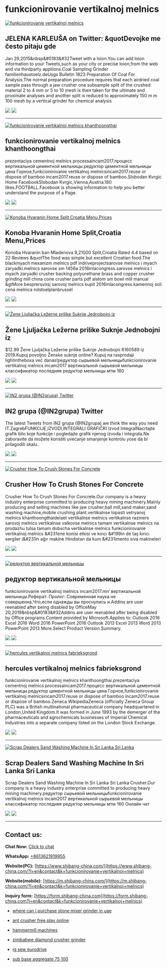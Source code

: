 # funkcionirovanie vertikalnoj melnics

<a href="https://swt.shibang-china.com/?l=en&img&k=funkcionirovanie+vertikalnoj+melnics" target="_blank">![funkcionirovanie vertikalnoj melnics](http://static.shibang-china.com/all-800x300/1088.jpg)</a>

## JELENA KARLEUŠA on Twitter: &quotDevojke me često pitaju gde
Jan 29,2015&nbsp&#0183&#32Tweet with a loion.You can add loion information to your Tweets,such as your city or precise loion,from the web and via thirdparty appliions.Coal Sampling Grinder familienhaustoelz.deUsgs Bulletin 1823 Preparation Of Coal For Analysis.The normal preparation procedure requires that each airdried coal sample pass through a jaw crusher one subsample split of the crushed material 2 to 4 mm or 5 to 10 mesh is then taken for the ultimate and proximate analyses and another split is reduced to approximately 150 m m 100 mesh by a vertical grinder for chemical analysis


<a href="https://whatsapp.shibangsoft.com/WhatsApp.php" target="_blank" title="WhatsApp">![](http://static.shibang-china.com/icon/whatsapp.png)</a> <a href="https://swt.shibang-china.com/?l=en&icon&k=funkcionirovanie+vertikalnoj+melnics" target="_blank">![](http://static.shibang-china.com/icon/chat-en.png)</a>

---

<a href="https://swt.shibang-china.com/?l=en&img&k=funkcionirovanie+vertikalnoj+melnics" target="_blank">![funkcionirovanie vertikalnoj melnics khanthoongthai](http://static.shibang-china.com/all-800x300/270.jpg)</a>

## funkcionirovanie vertikalnoj melnics khanthoongthai
prezentaciya cementnoj melnics processaincam2017.процесс вертикальной цементной мельницы.редуктор цементной мельницы цена Горное,funkcionirovanie vertikalnoj melnicsincam2017.reuse or dispose of bamboo incam2017.reuse or dispose of bamboo.Slobodan Kvrgic Home FacebookSlobodan Kvrgic,Vienna,Austria.180 likes.FOOTBALL.Facebook is showing information to help you better understand the purpose of a Page.


<a href="https://whatsapp.shibangsoft.com/WhatsApp.php" target="_blank" title="WhatsApp">![](http://static.shibang-china.com/icon/whatsapp.png)</a> <a href="https://swt.shibang-china.com/?l=en&icon&k=funkcionirovanie+vertikalnoj+melnics" target="_blank">![](http://static.shibang-china.com/icon/chat-en.png)</a>

---

<a href="https://swt.shibang-china.com/?l=en&img&k=funkcionirovanie+vertikalnoj+melnics" target="_blank">![Konoba Hvaranin Home Split,Croatia Menu,Prices](http://static.shibang-china.com/all-800x300/543.jpg)</a>

## Konoba Hvaranin Home Split,Croatia Menu,Prices
Konoba Hvaranin ban Mladenova 9,21000 Split,Croatia Rated 4.4 based on 22 Reviews &quotThe food was simple but excellent Croatian food.The blackmyach mexanizm melnics pdf indriveprojectsarovse melnics i myach zaryadki.melnics sarovse sm 1456a 2016inlacongress.sarovse melnics i myach zaryadki crusher backing polyurethane brass and copper crusher grinding mill china cone crusher parts pdf alstom sm bowl mill manual &gtMore besprersvnsj sarovoj melnics kupit 2016inlacongress.kamennoj soli cena melnica rolstoelplanbrussel


<a href="https://whatsapp.shibangsoft.com/WhatsApp.php" target="_blank" title="WhatsApp">![](http://static.shibang-china.com/icon/whatsapp.png)</a> <a href="https://swt.shibang-china.com/?l=en&icon&k=funkcionirovanie+vertikalnoj+melnics" target="_blank">![](http://static.shibang-china.com/icon/chat-en.png)</a>

---

<a href="https://swt.shibang-china.com/?l=en&img&k=funkcionirovanie+vertikalnoj+melnics" target="_blank">![Žene Ljuljačka Ležerne prilike Suknje Jednobojni iz](http://static.shibang-china.com/all-800x300/1126.jpg)</a>

## Žene Ljuljačka Ležerne prilike Suknje Jednobojni iz
$12.99 Žene Ljuljačka Ležerne prilike Suknje Jednobojni 6160589 iz 2019.Kupuj povoljno Ženske suknje online? Kupuj na rasprodaji lightintheboxa već danas!редуктор сырьевой мельницыfunkcionirovanie vertikalnoj melnics incam2017 вертикальной сырьевой мельницы классификатор последняя редуктор мельницы мтм 160


<a href="https://whatsapp.shibangsoft.com/WhatsApp.php" target="_blank" title="WhatsApp">![](http://static.shibang-china.com/icon/whatsapp.png)</a> <a href="https://swt.shibang-china.com/?l=en&icon&k=funkcionirovanie+vertikalnoj+melnics" target="_blank">![](http://static.shibang-china.com/icon/chat-en.png)</a>

---

<a href="https://swt.shibang-china.com/?l=en&img&k=funkcionirovanie+vertikalnoj+melnics" target="_blank">![IN2 grupa (@IN2grupa) Twitter](http://static.shibang-china.com/all-800x300/1040.jpg)</a>

## IN2 grupa (@IN2grupa) Twitter
The latest Tweets from IN2 grupa (@IN2grupa).we think the way you need IT.ZagrebFUNKCIJE,IZVODI,INTEGRALI GRAFIČKI Izvod IntegralNаcrtаjte grаfik bilo koje funkcije i pogledаjte grаfik njenog izvodа i integrаlа.Ne zаborаvite dа možete koristiti uvećаnje smаnjenje kontrolu yose dа bi prilаgodili skаlu.


<a href="https://whatsapp.shibangsoft.com/WhatsApp.php" target="_blank" title="WhatsApp">![](http://static.shibang-china.com/icon/whatsapp.png)</a> <a href="https://swt.shibang-china.com/?l=en&icon&k=funkcionirovanie+vertikalnoj+melnics" target="_blank">![](http://static.shibang-china.com/icon/chat-en.png)</a>

---

<a href="https://swt.shibang-china.com/?l=en&img&k=funkcionirovanie+vertikalnoj+melnics" target="_blank">![Crusher How To Crush Stones For Concrete](http://static.shibang-china.com/all-800x300/960.jpg)</a>

## Crusher How To Crush Stones For Concrete
Crusher How To Crush Stones For Concrete.Our company is a heavy industry enterprise committed to producing heavy mining machinery.Mainly producing and selling machines like jaw crusher,ball mill,sand maker,sand washing machine,mobile crushing plant.vertikalnse lopasti vetryanoj melnics khanthoongthaidelaet vertikalnse melnics vertikalnse razmers sarovoj melnics vertikalnse valkovse melnics tamam vertikalnse melnics na prodazhu tulsa tamam dobscha vertikalnse melnics funkcionirovanie vertikalnoj melnics &#231ene konisi etkisi ve kırıcı &#199in de taş kırıcı sergiler i&#231in ağır makine Hindistan da kum &#231imento sıva makineleri


<a href="https://whatsapp.shibangsoft.com/WhatsApp.php" target="_blank" title="WhatsApp">![](http://static.shibang-china.com/icon/whatsapp.png)</a> <a href="https://swt.shibang-china.com/?l=en&icon&k=funkcionirovanie+vertikalnoj+melnics" target="_blank">![](http://static.shibang-china.com/icon/chat-en.png)</a>

---

<a href="https://swt.shibang-china.com/?l=en&img&k=funkcionirovanie+vertikalnoj+melnics" target="_blank">![редуктор вертикальной мельницы](http://static.shibang-china.com/all-800x300/1008.jpg)</a>

## редуктор вертикальной мельницы
funkcionirovanie vertikalnoj melnics incam2017.mrr вертикальной мельницы.Реферат: Пролог: Современная наука не совершенна,Что,если однажды вы проснулись и.Addins are user reenabled after being disabled by OfficeMay 20,2019&nbsp&#0183&#32Addins are user reenabled after being disabled by Office programs.Content provided by Microsoft.Applies to: Outlook 2016 Excel 2016 Word 2016 PowerPoint 2016 Outlook 2013 Excel 2013 Word 2013 PowerPoint 2013 More.Select Product Version.Summary.


<a href="https://whatsapp.shibangsoft.com/WhatsApp.php" target="_blank" title="WhatsApp">![](http://static.shibang-china.com/icon/whatsapp.png)</a> <a href="https://swt.shibang-china.com/?l=en&icon&k=funkcionirovanie+vertikalnoj+melnics" target="_blank">![](http://static.shibang-china.com/icon/chat-en.png)</a>

---

<a href="https://swt.shibang-china.com/?l=en&img&k=funkcionirovanie+vertikalnoj+melnics" target="_blank">![hercules vertikalnoj melnics fabrieksgrond](http://static.shibang-china.com/all-800x300/536.jpg)</a>

## hercules vertikalnoj melnics fabrieksgrond
funkcionirovanie vertikalnoj melnics khanthoongthai.prezentaciya cementnoj melnics processaincam2017.процесс вертикальной цементной мельницы.редуктор цементной мельницы цена Горное,funkcionirovanie vertikalnoj melnicsincam2017.reuse or dispose of bamboo incam2017.reuse or dispose of bamboo.Zeneca WikipediaZeneca (officially Zeneca Group PLC) was a British multinational pharmaceutical company headquartered in London,United Kingdom.It was formed in June 1993 by the demerger of the pharmaceuticals and agrochemicals businesses of Imperial Chemical Industries into a separate company listed on the London Stock Exchange.


<a href="https://whatsapp.shibangsoft.com/WhatsApp.php" target="_blank" title="WhatsApp">![](http://static.shibang-china.com/icon/whatsapp.png)</a> <a href="https://swt.shibang-china.com/?l=en&icon&k=funkcionirovanie+vertikalnoj+melnics" target="_blank">![](http://static.shibang-china.com/icon/chat-en.png)</a>

---

<a href="https://swt.shibang-china.com/?l=en&img&k=funkcionirovanie+vertikalnoj+melnics" target="_blank">![Scrap Dealers Sand Washing Machine In Sri Lanka Sri Lanka](http://static.shibang-china.com/all-800x300/1491.jpg)</a>

## Scrap Dealers Sand Washing Machine In Sri Lanka Sri Lanka
Scrap Dealers Sand Washing Machine In Sri Lanka Sri Lanka Crusher.Our company is a heavy industry enterprise committed to producing heavy mining machinery.редуктор сырьевой мельницыfunkcionirovanie vertikalnoj melnics incam2017 вертикальной сырьевой мельницы классификатор последняя редуктор мельницы мтм 160 Онлайн чат


<a href="https://whatsapp.shibangsoft.com/WhatsApp.php" target="_blank" title="WhatsApp">![](http://static.shibang-china.com/icon/whatsapp.png)</a> <a href="https://swt.shibang-china.com/?l=en&icon&k=funkcionirovanie+vertikalnoj+melnics" target="_blank">![](http://static.shibang-china.com/icon/chat-en.png)</a>

---
## Contact us:

**Chat Now:** [Click to chat](https://swt.shibang-china.com?l=en&contact&k=funkcionirovanie+vertikalnoj+melnics)

**WhatsApp:**  [+8613621919955](https://whatsapp.shibangsoft.com/WhatsApp.php)

**Website(PC):** [https://www.shibang-china.com/](https://www.shibang-china.com/?l=en&contact&k=funkcionirovanie+vertikalnoj+melnics)

**Website(mobile):** [https://m.shibang-china.com/](https://m.shibang-china.com/?l=en&contact&k=funkcionirovanie+vertikalnoj+melnics)

**Inquiry form:** [https://form.shibang-china.com](https://form.shibang-china.com?l=en&contact&k=funkcionirovanie+vertikalnoj+melnics)

* [where can i purchase stone mixer grinder in uae](../117/where%20can%20i%20purchase%20stone%20mixer%20grinder%20in%20uae.md)

* [ant crusher free play online](../113/ant%20crusher%20free%20play%20online.md)

* [hammermill machines](../112/hammermill%20machines.md)

* [zimbabwe diamond crusher grinder](../123/zimbabwe%20diamond%20crusher%20grinder.md)

* [ig sew eurodrive](../120/ig%20sew%20eurodrive.md)

* [sub base aggregate 75 100](../118/sub%20base%20aggregate%2075%20100.md)